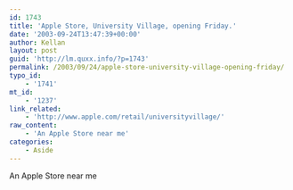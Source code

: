 ```yaml
---
id: 1743
title: 'Apple Store, University Village, opening Friday.'
date: '2003-09-24T13:47:39+00:00'
author: Kellan
layout: post
guid: 'http://lm.quxx.info/?p=1743'
permalink: /2003/09/24/apple-store-university-village-opening-friday/
typo_id:
    - '1741'
mt_id:
    - '1237'
link_related:
    - 'http://www.apple.com/retail/universityvillage/'
raw_content:
    - 'An Apple Store near me'
categories:
    - Aside
---
```


An Apple Store near me